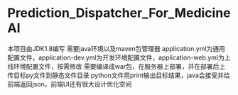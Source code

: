 # Prediction_Dispatcher_For_MedicineAI
本项目由JDK1.8编写
需要java环境以及maven包管理器
application.yml为通用配置文件，application-dev.yml为开发环境配置文件，application-web.yml为上线环境配置文件，按需修改
需要编译成war包，在服务器上部署，并在部署后上传目标py文件到静态文件目录
python文件用print输出目标结果，java会接受并给前端返回json，前端UI还有很大设计优化空间
